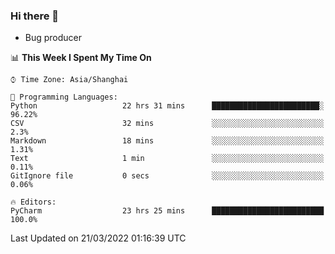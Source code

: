 ### Hi there 👋
* Bug producer
<!--START_SECTION:waka-->
📊 **This Week I Spent My Time On** 

```text
⌚︎ Time Zone: Asia/Shanghai

💬 Programming Languages: 
Python                   22 hrs 31 mins      ████████████████████████░   96.22% 
CSV                      32 mins             ░░░░░░░░░░░░░░░░░░░░░░░░░   2.3% 
Markdown                 18 mins             ░░░░░░░░░░░░░░░░░░░░░░░░░   1.31% 
Text                     1 min               ░░░░░░░░░░░░░░░░░░░░░░░░░   0.11% 
GitIgnore file           0 secs              ░░░░░░░░░░░░░░░░░░░░░░░░░   0.06%

🔥 Editors: 
PyCharm                  23 hrs 25 mins      █████████████████████████   100.0%

```


 Last Updated on 21/03/2022 01:16:39 UTC
<!--END_SECTION:waka-->
